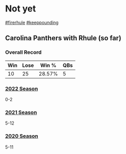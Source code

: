 # Not yet

[#firerhule](https://twitter.com/hashtag/firerhule)
[#keeppounding](https://twitter.com/hashtag/keeppounding)

## Carolina Panthers with Rhule (so far)

### Overall Record

| Win | Lose | Win % | QBs |
|-----|------|-------|-----|
| 10 | 25 | 28.57% | 5 |

### [2022 Season](https://www.panthers.com/schedule/2022/)

0-2

### [2021 Season](https://www.panthers.com/schedule/2021/)

5-12

### [2020 Season](https://www.panthers.com/schedule/2020/)

5-11
